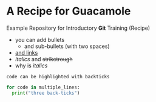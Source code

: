 # A Recipe for Guacamole
Example Repository for Introductory **Git** Training (Recipe)

- you can add bullets
  - and sub-bullets (with two spaces)
- [and links](https://bio-it.embl.de)
- _italics_ and ~~striketrough~~
- why is *italics*

`code can be highlighted with backticks`

```Python
for code in multiple_lines:
  print("three back-ticks")
```
<!-- HTML comment -->
